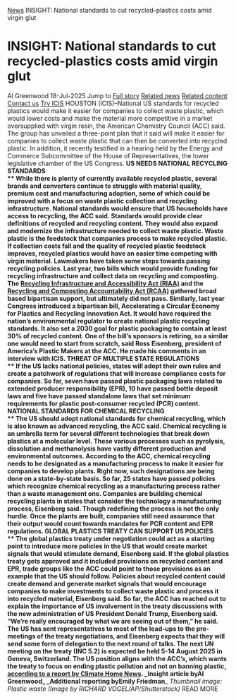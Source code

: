 [News](https://www.icis.com/explore/resources/news/) INSIGHT: National standards to cut recycled-plastics costs amid virgin glut
# INSIGHT: National standards to cut recycled-plastics costs amid virgin glut
Al Greenwood
18-Jul-2025
Jump to
[Full story](https://www.icis.com/explore/resources/news/2025/07/18/11120653/insight-national-standards-to-cut-recycled-plastics-costs-amid-virgin-glut/#full-story)
[Related news](https://www.icis.com/explore/resources/news/2025/07/18/11120653/insight-national-standards-to-cut-recycled-plastics-costs-amid-virgin-glut/#related-articles)
[Related content](https://www.icis.com/explore/resources/news/2025/07/18/11120653/insight-national-standards-to-cut-recycled-plastics-costs-amid-virgin-glut/#related-contents)
[Contact us](https://www.icis.com/explore/resources/news/2025/07/18/11120653/insight-national-standards-to-cut-recycled-plastics-costs-amid-virgin-glut/#contact-us)
[Try ICIS](https://www.icis.com/explore/contact/try-icis-today/?intcmp=individual-news_try-icis)
HOUSTON (ICIS)–National US standards for recycled plastics would make it easier for companies to collect waste plastic, which would lower costs and make the material more competitive in a market oversupplied with virgin resin, the American Chemistry Council (ACC) said. 
The group has unveiled a three-point plan that it said will make it easier for companies to collect waste plastic that can then be converted into recycled plastic. In addition, it recently testified in a hearing held by the Energy and Commerce Subcommittee of the House of Representatives, the lower legislative chamber of the US Congress. 
**US NEEDS NATIONAL RECYCLING STANDARDS  
** While there is plenty of currently available recycled plastic, several brands and converters continue to struggle with material quality, premium cost and manufacturing adoption, some of which could be improved with a focus on waste plastic collection and recycling infrastructure. 
National standards would ensure that US households have access to recycling, the ACC said. Standards would provide clear definitions of recycled and recycling content. They would also expand and modernize the infrastructure needed to collect waste plastic. 
Waste plastic is the feedstock that companies process to make recycled plastic. If collection costs fall and the quality of recycled plastic feedstock improves, recycled plastics would have an easier time competing with virgin material. 
Lawmakers have taken some steps towards passing recycling policies. 
Last year, two bills which would provide funding for recycling infrastructure and collect data on recycling and composting. The [ Recycling Infrastructure and Accessibility Act (RIAA)](https://www.epw.senate.gov/public/_cache/files/e/3/e37a95a7-5c09-4f7d-84c9-e7071287a03c/B7A156F00F87944879B90E33DA3FDB4D.02-15-22-rural-recycling-bill-text.pdf) and the [ Recycling and Composting Accountability Act (RCAA)](https://www.epw.senate.gov/public/_cache/files/e/a/ea63dec1-f4ec-484e-9c82-c986666314e9/9798B6A16616DA7A3AE76A68EE72DB0D.rya22073.pdf) gathered broad based bipartisan support, but ultimately did not pass. 
Similarly, last year Congress introduced a bipartisan bill, Accelerating a Circular Economy for Plastics and Recycling Innovation Act. It would have required the nation’s environmental regulator to create national plastic recycling standards. It also set a 2030 goal for plastic packaging to contain at least 30% of recycled content. 
One of the bill’s sponsors is retiring, so a similar one would need to start from scratch, said Ross Eisenberg, president of America’s Plastic Makers at the ACC. He made his comments in an interview with ICIS. 
**THREAT OF MULTIPLE STATE REGULATIONS  
** If the US lacks national policies, states will adopt their own rules and create a patchwork of regulations that will increase compliance costs for companies. 
So far, seven have passed plastic packaging laws related to extended producer responsibility (EPR), 10 have passed bottle deposit laws and five have passed standalone laws that set minimum requirements for plastic post-consumer recycled (PCR) content. 
**NATIONAL STANDARDS FOR CHEMICAL RECYCLING  
** The US should adopt national standards for chemical recycling, which is also known as advanced recycling, the ACC said. 
Chemical recycling is an umbrella term for several different technologies that break down plastics at a molecular level. These various processes such as pyrolysis, dissolution and methanolysis have vastly different production and environmental outcomes. 
According to the ACC, chemical recycling needs to be designated as a manufacturing process to make it easier for companies to develop plants. 
Right now, such designations are being done on a state-by-state basis. So far, 25 states have passed policies which recognize chemical recycling as a manufacturing process rather than a waste management one. 
Companies are building chemical recycling plants in states that consider the technology a manufacturing process, Eisenberg said. 
Though redefining the process is not the only hurdle. Once the plants are built, companies still need assurance that their output would count towards mandates for PCR content and EPR regulations. 
**GLOBAL PLASTICS TREATY CAN SUPPORT US POLICIES  
** The global plastics treaty under negotiation could act as a starting point to introduce more policies in the US that would create market signals that would stimulate demand, Eisenberg said. 
If the global plastics treaty gets approved and it included provisions on recycled content and EPR, trade groups like the ACC could point to those provisions as an example that the US should follow. 
Policies about recycled content could create demand and generate market signals that would encourage companies to make investments to collect waste plastic and process it into recycled material, Eisenberg said. 
So far, the ACC has reached out to explain the importance of US involvement in the treaty discussions with the new administration of US President Donald Trump, Eisenberg said. 
“We’re really encouraged by what we are seeing out of them,” he said. 
The US has sent representatives to most of the lead-ups to the pre-meetings of the treaty negotiations, and Eisenberg expects that they will send some form of delegation to the next round of talks. 
The next UN meeting on the treaty (INC 5.2) is expected be held 5-14 August 2025 in Geneva, Switzerland. 
The US position aligns with the ACC’s, which wants the treaty to focus on ending plastic pollution and not on banning plastic, [ according to a report by Climate Home News](https://www.climatechangenews.com/2025/07/04/us-comes-out-against-plastic-production-limits-in-un-treaty-at-deadlocked-talks/#:~:text=The%20US%20government%20is%20pushing,upcoming%20final%20round%20of%20negotiations.). 
_Insight article by**Al Greenwood**_
_Additional reporting by**Emily Friedman**_
_Thumbnail image: Plastic waste (Image by RICHARD VOGEL/AP/Shutterstock)_
READ MORE